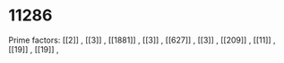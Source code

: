 # 11286

Prime factors: [[2]] , [[3]] , [[1881]] , [[3]] , [[627]] , [[3]] , [[209]] , [[11]] , [[19]] , [[19]] , 